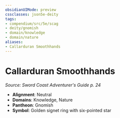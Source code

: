```yaml
---
obsidianUIMode: preview
cssclasses: json5e-deity
tags:
- compendium/src/5e/scag
- deity/gnomish
- domain/knowledge
- domain/nature
aliases: 
- Callarduran Smoothhands
---
```

# Callarduran Smoothhands
*Source: Sword Coast Adventurer's Guide p. 24* 

- **Alignment**: Neutral
- **Domains**: Knowledge, Nature
- **Pantheon**: Gnomish
- **Symbol**: Golden signet ring with six-pointed star